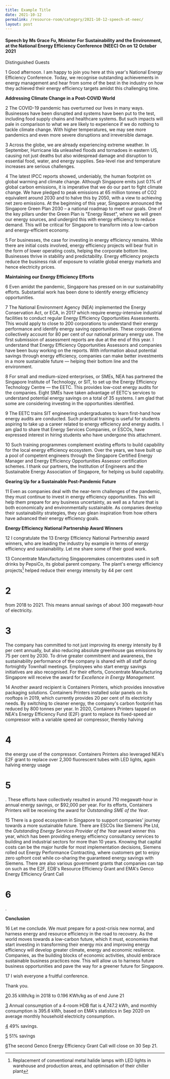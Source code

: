 ```yaml
---
title: Example Title
date: 2021-10-12
permalink: /resource-room/category/2021-10-12-speech-at-neec/
layout: post
---
```

#### Speech by Ms Grace Fu, Minister For Sustainability and the Environment, at the National Energy Efficiency Conference (NEEC) On on 12 October 2021

Distinguished Guests

1 Good afternoon. I am happy to join you here at this year&#39;s National Energy Efficiency Conference. Today, we recognise outstanding achievements in energy management and hear from some of the best in the industry on how they achieved their energy efficiency targets amidst this challenging time.

**Addressing Climate Change in a Post-COVID World**

2 The COVID-19 pandemic has overturned our lives in many ways. Businesses have been disrupted and systems have been put to the test, including food supply chains and healthcare systems. But such impacts will pale in comparison to what we are likely to experience if we do nothing to tackle climate change. With higher temperatures, we may see more pandemics and even more severe disruptions and irreversible damage.

3 Across the globe, we are already experiencing extreme weather. In September, Hurricane Ida unleashed floods and tornadoes in eastern US, causing not just deaths but also widespread damage and disruption to essential food, water, and energy supplies. Sea-level rise and temperature increases are serious challenges.

4 The latest IPCC reports showed, undeniably, the human footprint on global warming and climate change. Although Singapore emits just 0.1% of global carbon emissions, it is imperative that we do our part to fight climate change. We have pledged to peak emissions at 65 million tonnes of CO2 equivalent around 2030 and to halve this by 2050, with a view to achieving net zero emissions. At the beginning of this year, Singapore announced the Singapore Green Plan 2030 – a national roadmap to meet our goals. One of the key pillars under the Green Plan is &quot;Energy Reset&quot;, where we will green our energy sources, and undergird this with energy efficiency to reduce demand. This will be critical for Singapore to transform into a low-carbon and energy-efficient economy.

5 For businesses, the case for investing in energy efficiency remains. While there are initial costs involved, energy efficiency projects will bear fruit in the form of lower operating costs, helping the corporate bottom line. Businesses thrive in stability and predictability. Energy efficiency projects reduce the business risk of exposure to volatile global energy markets and hence electricity prices.

**Maintaining our Energy Efficiency Efforts**

6 Even amidst the pandemic, Singapore has pressed on in our sustainability efforts. Substantial work has been done to identify energy efficiency opportunities.

7 The National Environment Agency (NEA) implemented the Energy Conservation Act, or ECA, in 2017 which require energy-intensive industrial facilities to conduct regular Energy Efficiency Opportunities Assessments. This would apply to close to 200 corporations to understand their energy performance and identify energy saving opportunities. These corporations collectively account for 80 per cent of our national primary energy use. The first submission of assessment reports are due at the end of this year. I understand that Energy Efficiency Opportunities Assessors and companies have been busy working on the reports. With information about potential savings through energy efficiency, companies can make better investments in a more sustainable future — helping their bottom line and the environment.

8 For small and medium-sized enterprises, or SMEs, NEA has partnered the Singapore Institute of Technology, or SIT, to set up the Energy Efficiency Technology Centre — the EETC. This provides low-cost energy audits for the companies. Eight SMEs have taken advantage of EETC&#39;s services to understand potential energy savings on a total of 35 systems. I am glad that some are considering investing in the opportunities identified.

9 The EETC trains SIT engineering undergraduates to learn first-hand how energy audits are conducted. Such practical training is useful for students aspiring to take up a career related to energy efficiency and energy audits. I am glad to share that Energy Services Companies, or ESCOs, have expressed interest in hiring students who have undergone this attachment.

10 Such training programmes complement existing efforts to build capability for the local energy efficiency ecosystem. Over the years, we have built up a pool of competent engineers through the Singapore Certified Energy Manager and Energy Efficiency Opportunities Assessor certification schemes. I thank our partners, the Institution of Engineers and the Sustainable Energy Association of Singapore, for helping us build capability.

**Gearing Up for a Sustainable Post-Pandemic Future**

11 Even as companies deal with the near-term challenges of the pandemic, they must continue to invest in energy efficiency opportunities. This will help them prepare for any business uncertainty, as well as a future that is both economically and environmentally sustainable. As companies develop their sustainability strategies, they can glean inspiration from how others have advanced their energy efficiency goals.

**Energy Efficiency National Partnership Award Winners**

 12 I congratulate the 13 Energy Efficiency National Partnership award winners, who are leading the industry by example in terms of energy efficiency and sustainability. Let me share some of their good work.

13 Concentrate Manufacturing Singaporemakes concentrates used in soft drinks by PepsiCo, its global parent company. The plant&#39;s energy efficiency projects[^1] helped reduce their energy intensity by 44 per cent
# 2
 from 2018 to 2021. This means annual savings of about 300 megawatt-hour of electricity.
# 3
 The company has committed to not just improving its energy intensity by 8 per cent annually, but also reducing absolute greenhouse gas emissions by 75 per cent by 2030. To drive greater commitment and awareness, the sustainability performance of the company is shared with all staff during fortnightly Townhall meetings. Employees who start energy savings initiatives are also recognised. For their efforts, Concentrate Manufacturing Singapore will receive the award for _Excellence in Energy Management_.

14 Another award recipient is Containers Printers, which provides innovative packaging solutions. Containers Printers installed solar panels on its rooftops in 2019, which currently provides 20 per cent of its electricity needs. By switching to cleaner energy, the company&#39;s carbon footprint has reduced by 800 tonnes per year. In 2020, Containers Printers tapped on NEA&#39;s Energy Efficiency Fund (E2F) grant to replace its fixed-speed air compressor with a variable speed air compressor, thereby halving
# 4
 the energy use of the compressor. Containers Printers also leveraged NEA&#39;s E2F grant to replace over 2,300 fluorescent tubes with LED lights, again halving energy usage
# 5
. These efforts have collectively resulted in around 710 megawatt-hour in annual energy savings, or $92,000 per year. For its efforts, Containers Printers will be receiving the award for _Outstanding SME of the Year_.

15 There is a good ecosystem in Singapore to support companies&#39; journey towards a more sustainable future. There are ESCOs like Siemens Pte Ltd, the _Outstanding Energy Services Provider of the Year_ award winner this year, which has been providing energy efficiency consultancy services to building and industrial sectors for more than 10 years. Knowing that capital costs can be the major hurdle for most implementation decisions, Siemens rolled out Energy Performance Contracting, where customers get to enjoy zero upfront cost while co-sharing the guaranteed energy savings with Siemens. There are also various government grants that companies can tap on such as the E2F, EDB&#39;s Resource Efficiency Grant and EMA&#39;s Genco Energy Efficiency Grant Call
# 6
.

**Conclusion**

16 Let me conclude. We must prepare for a post-crisis new normal, and harness energy and resource efficiency in the road to recovery. As the world moves towards a low-carbon future, which it must, economies that start investing in transforming their energy mix and improving energy efficiency will develop greater climate, energy and economic resilience. Companies, as the building blocks of economic activities, should embrace sustainable business practices now. This will allow us to harness future business opportunities and pave the way for a greener future for Singapore.

17 I wish everyone a fruitful conference.

Thank you.

[^1]:Replacement of conventional metal halide lamps with LED lights in warehouse and production areas, and optimisation of their chiller plant

[2](#sdfootnote2anc)0.35 kWh/kg in 2018 to 0.196 KWh/kg as of end June 21

[3](#sdfootnote3anc) Annual consumption of a 4-room HDB flat is 4,747.2 kWh, and monthly consumption is 395.6 kWh, based on EMA&#39;s statistics in Sep 2020 on average monthly household electricity consumption.

[4](#sdfootnote4anc) 49% savings.

[5](#sdfootnote5anc) 51% savings

[6](#sdfootnote6anc)The second Genco Energy Efficiency Grant Call will close on 30 Sep 21.